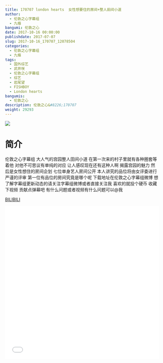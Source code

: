```yaml
---
title: 170707 london hearts  女性想要住的房间+整人田间小道
author: 
  - 伦敦之心字幕组
  - 九條
bangumi: 伦敦之心
date: 2017-10-16 00:00:00
publishdate: 2017-07-07
slug: 2017-10-16_170707_12078504
categories: 
  - 伦敦之心字幕组
  - 九條
tags: 
  - 国外综艺
  - 武井咲
  - 伦敦之心字幕组
  - 综艺
  - 岩尾望
  - FISHBOY
  - London hearts
bangumis: 
  - 伦敦之心
description: 伦敦之心&#8226;170707
weight: 29293
---
```


![](https://i.imgur.com/5k8Ltvt.jpg)

# 简介  
伦敦之心字幕组
大人气的宫园整人田间小道 在第一次来的村子里就有各种圈套等着他 对他不可思议有单纯的对应 让人感叹现在还有这种人啊 揭露宫园的魅力 然后是女性想住的房间企划  七位单身艺人房间公开 本人讲究的品位将由女评委进行严谨的评审 第一位有品位的房间究竟是哪个呢 下载地址在伦敦之心字幕组微博 想了解字幕组更新动态的请关注字幕组微博或者直接关注我 喜欢的就投个硬币 收藏下视频 贡献点弹幕吧 有什么问题或者视频有什么问题可以@我

  [BILIBILI](https://www.bilibili.com/video/av12078504/)


  <iframe src="//www.bilibili.com/html/html5player.html?cid=19925597&aid=12078504" width="100%" height="500" frameborder="0" allowfullscreen="allowfullscreen"></iframe>
